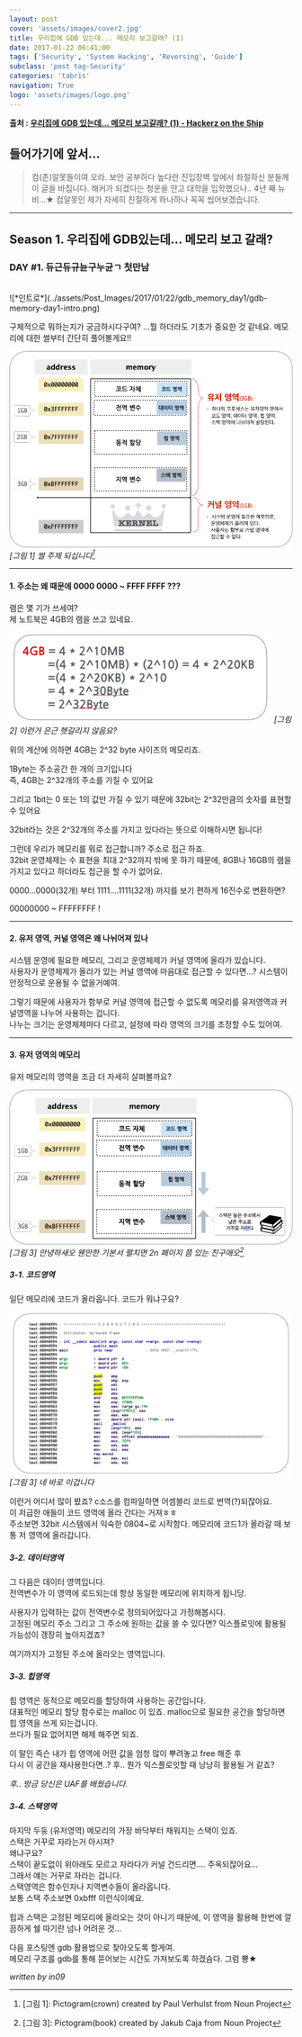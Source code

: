 ```yaml
---
layout: post
cover: 'assets/images/cover2.jpg'
title: 우리집에 GDB 있는데... 메모리 보고갈래? (1)
date: 2017-01-22 06:41:00
tags: ['Security', 'System Hacking', 'Reversing', 'Guide']
subclass: 'post tag-Security'
categories: 'tabris'
navigation: True
logo: 'assets/images/logo.png'
---
```

**출처 : [우리집에 GDB 있는데... 메모리 보고갈래? (1) - Hackerz on the Ship](https://bpsecblog.wordpress.com/2016/03/08/gdb_memory_1/)**


## 들어가기에 앞서...
>컴(존)알못들이여 오라.
보안 공부하다 높다란 진입장벽 앞에서 좌절하신 분들께 이 글을 바칩니다.
해커가 되겠다는 청운을 안고 대학을 입학했으나.. 4년 째 뉴비...★
컴알못인 제가 자세히 친절하게 하나하나 꼭꼭 씹어보겠습니다.

---

## Season 1. 우리집에 GDB있는데... 메모리 보고 갈래?

### DAY #1. 듀근듀규뉸구누균ㄱ 첫만남
<br>
![*인트로*](../assets/Post_Images/2017/01/22/gdb_memory_day1/gdb-memory-day1-intro.png)

구체적으로 뭐하는지가 궁금하시다구여?
…뭘 하더라도 기초가 중요한 것 같네요.
메모리에 대한 썰부터 간단히 풀어볼게요!!
<br>

![](../assets/Post_Images/2017/01/22/gdb_memory_day1/gdb-memory-day1-1.png)
*[그림 1] 썰 주제 되십니다[^1]*
<br>

---

#### 1. 주소는 왜 때문에 0000 0000 ~ FFFF FFFF ???

램은 몇 기가 쓰세여?  
제 노트북은 4GB의 램을 쓰고 있네요.

![](../assets/Post_Images/2017/01/22/gdb_memory_day1/gdb-memory-day1-2.png)
*[그림 2] 이런거 은근 헷갈리지 않음요?*
<br>

위의 계산에 의하면 4GB는 2^32 byte 사이즈의 메모리죠.

1Byte는 주소공간 한 개의 크기입니다  
즉, 4GB는 2^32개의 주소를 가질 수 있어요

그리고 1bit는 0 또는 1의 값만 가질 수 있기 때문에 32bit는 2^32만큼의 숫자를 표현할 수 있어요

32bit라는 것은 2^32개의 주소를 가지고 있다라는 뜻으로 이해하시면 됩니다!

그런데 우리가 메모리를 뭐로 접근합니까? 주소로 접근 하죠.  
32bit 운영체제는 수 표현을 최대 2^32까지 밖에 못 하기 때문에, 8GB나 16GB의 램을 가지고 있다고 하더라도 접근을 할 수가 없어요.

0000…0000(32개) 부터 1111….1111(32개) 까지를 보기 편하게 16진수로 변환하면?

00000000 ~ FFFFFFFF !

---

#### 2. 유저 영역, 커널 영역은 왜 나뉘어져 있나

시스템 운영에 필요한 메모리, 그리고 운영체제가 커널 영역에 올라가 있습니다.  
사용자가 운영체제가 올라가 있는 커널 영역에 마음대로 접근할 수 있다면…? 시스템이 안정적으로 운용될 수 없을거예여.

그렇기 때문에 사용자가 함부로 커널 영역에 접근할 수 없도록 메모리를 유저영역과 커널영역을 나누어 사용하는 겁니다.  
나누는 크기는 운영체제마다 다르고, 설정에 따라 영역의 크기를 조정할 수도 있어여.

---

#### 3. 유저 영역의 메모리

유저 메모리의 영역을 조금 더 자세히 살펴볼까요?

![](../assets/Post_Images/2017/01/22/gdb_memory_day1/gdb-memory-day1-3.png)
*[그림 3] 안녕하새오 웬만한 기본서 펼치면 2n 페이지 쯤 있는 친구애오[^2]*
<br>

##### 3-1. 코드영역

일단 메모리에 코드가 올라옵니다. 코드가 뭐냐구요?

![](../assets/Post_Images/2017/01/22/gdb_memory_day1/gdb-memory-day1-4.png)
*[그림 3] 네 바로 이겁니다*
<br>

이런거 어디서 많이 봤죠? c소스를 컴파일하면 어셈블리 코드로 번역(?)되잖아요.  
이 저급한 애들이 코드 영역에 올라 간다는 거져ㅎㅎ  
주소보면 32bit 시스템에서 익숙한 0804~로 시작함다. 메모리에 코드1가 올라갈 때 보통 저 영역에 올라갑니다.
<br>

##### 3-2. 데이터영역

그 다음은 데이터 영역입니다.  
전역변수가 이 영역에 로드되는데 항상 동일한 메모리에 위치하게 됩니당.

사용자가 입력하는 값이 전역변수로 정의되어있다고 가정해봅시다.  
고정된 메모리 주소 그리고 그 주소에 원하는 값을 쓸 수 있다면? 익스플로잇에 활용될 가능성이 갱장히 높아지겠죠?

여기까지가 고정된 주소에 올라오는 영역입니다.
<br>

##### 3-3. 힙영역
힙 영역은 동적으로 메모리를 할당하여 사용하는 공간입니다.  
대표적인 메모리 할당 함수로는 malloc 이 있죠. malloc으로 필요한 공간을 할당하면 힙 영역을 쓰게 되는겁니다.  
쓰다가 필요 없어지면 해제 해주면 되죠.

이 말인 즉슨 내가 힙 영역에 어떤 값을 엄청 많이 뿌려놓고 free 해준 후  
다시 이 공간을 재사용한다면..? 후.. 뭔가 익스플로잇할 때 낭낭히 활용될 거 같죠?

*후.. 방금 당신은 UAF를 배웠습니다.*
<br>

##### 3-4. 스택영역
마지막 두둥 (유저영역) 메모리의 가장 바닥부터 채워지는 스택이 있죠.  
스택은 거꾸로 자라는거 아시져?  
왜냐구요?  
스택이 끝도없이 위아래도 모르고 자라다가 커널 건드리면…. 주옥되잖아요…  
그래서 얘는 거꾸로 자라는 겁니다.  
스택영역은 함수인자나 지역변수들이 올라옵니다.  
보통 스택 주소보면 0xbfff 이런식이예요.  

힙과 스택은 고정된 메모리에 올라오는 것이 아니기 때문에, 이 영역을 활용해 한번에 깔끔하게 쉘 따기란 넘나 어려운 것…

다음 포스팅엔 gdb 활용법으로 찾아오도록 할게여.  
메모리 구조를 gdb를 통해 뜯어보는 시간도 가져보도록 하겠슴다. 그럼 뿅★

*written by in09*


[^1]: [그림 1]: Pictogram(crown) created by Paul Verhulst from Noun Project
[^2]: [그림 3]: Pictogram(book) created by Jakub Caja from Noun Project